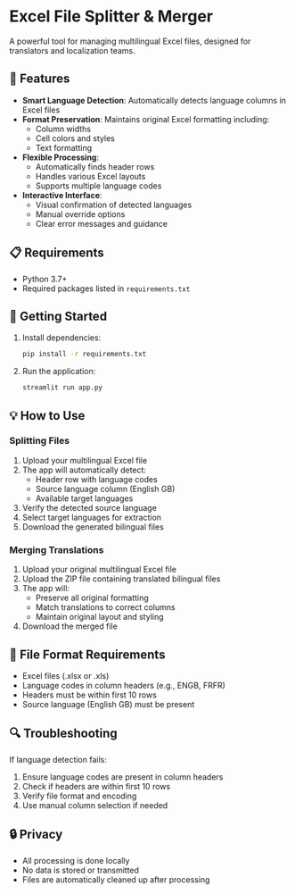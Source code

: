 # Excel File Splitter & Merger

A powerful tool for managing multilingual Excel files, designed for translators and localization teams.

## 🌟 Features

- **Smart Language Detection**: Automatically detects language columns in Excel files
- **Format Preservation**: Maintains original Excel formatting including:
  - Column widths
  - Cell colors and styles
  - Text formatting
- **Flexible Processing**: 
  - Automatically finds header rows
  - Handles various Excel layouts
  - Supports multiple language codes
- **Interactive Interface**:
  - Visual confirmation of detected languages
  - Manual override options
  - Clear error messages and guidance

## 📋 Requirements

- Python 3.7+
- Required packages listed in `requirements.txt`

## 🚀 Getting Started

1. Install dependencies:
   ```bash
   pip install -r requirements.txt
   ```

2. Run the application:
   ```bash
   streamlit run app.py
   ```

## 💡 How to Use

### Splitting Files

1. Upload your multilingual Excel file
2. The app will automatically detect:
   - Header row with language codes
   - Source language column (English GB)
   - Available target languages
3. Verify the detected source language
4. Select target languages for extraction
5. Download the generated bilingual files

### Merging Translations

1. Upload your original multilingual Excel file
2. Upload the ZIP file containing translated bilingual files
3. The app will:
   - Preserve all original formatting
   - Match translations to correct columns
   - Maintain original layout and styling
4. Download the merged file

## 📝 File Format Requirements

- Excel files (.xlsx or .xls)
- Language codes in column headers (e.g., ENGB, FRFR)
- Headers must be within first 10 rows
- Source language (English GB) must be present

## 🔍 Troubleshooting

If language detection fails:
1. Ensure language codes are present in column headers
2. Check if headers are within first 10 rows
3. Verify file format and encoding
4. Use manual column selection if needed

## 🔒 Privacy

- All processing is done locally
- No data is stored or transmitted
- Files are automatically cleaned up after processing
